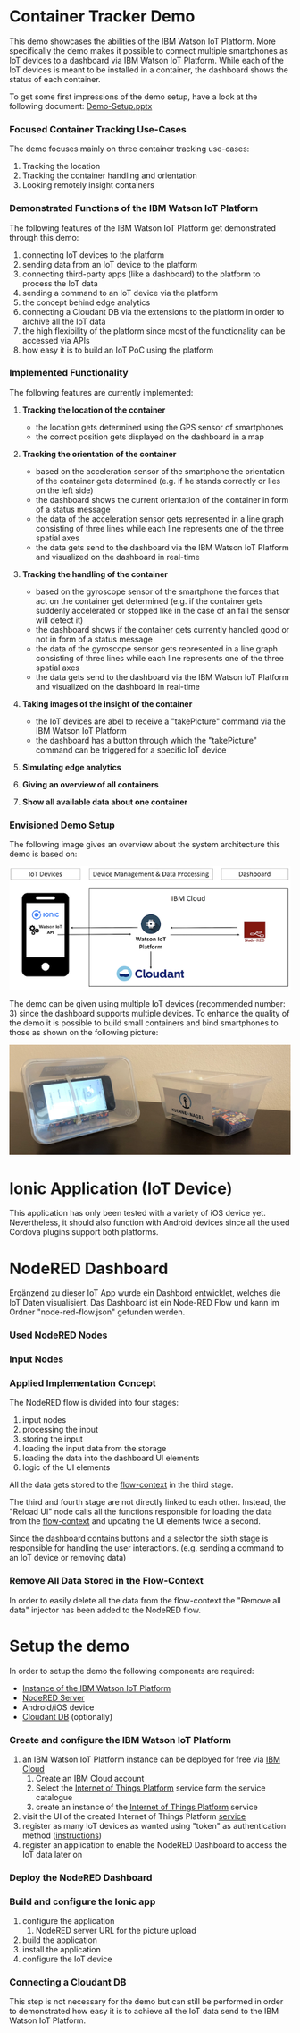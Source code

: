 Container Tracker Demo
====================================
This demo showcases the abilities of the IBM Watson IoT Platform. More specifically the demo makes it possible to connect multiple smartphones as IoT devices 
to a dashboard via IBM Watson IoT Platform. While each of the IoT devices is meant to be installed in a container, the dashboard shows the status of each container.

To get some first impressions of the demo setup, have a look at the following document: [Demo-Setup.pptx](/documentation/Demo-Setup.pptx)

### Focused Container Tracking Use-Cases
The demo focuses mainly on three container tracking use-cases:
1. Tracking the location
2. Tracking the container handling and orientation
3. Looking remotely insight containers

### Demonstrated Functions of the IBM Watson IoT Platform
The following features of the IBM Watson IoT Platform get demonstrated through this demo:
1. connecting IoT devices to the platform
2. sending data from an IoT device to the platform
3. connecting third-party apps (like a dashboard) to the platform to process the IoT data
4. sending a command to an IoT device via the platform
5. the concept behind edge analytics
6. connecting a Cloudant DB via the extensions to the platform in order to archive all the IoT data
7. the high flexibility of the platform since most of the functionality can be accessed via APIs
8. how easy it is to build an IoT PoC using the platform

### Implemented Functionality
The following features are currently implemented:
1. **Tracking the location of the container**
    - the location gets determined using the GPS sensor of smartphones
    - the correct position gets displayed on the dashboard in a map
2. **Tracking the orientation of the container**
    - based on the acceleration sensor of the smartphone the orientation of the container gets determined (e.g. if he stands correctly or lies on the left side)
    - the dashboard shows the current orientation of the container in form of a status message
    - the data of the acceleration sensor gets represented in a line graph consisting of three lines while each line represents one of the three spatial axes
    - the data gets send to the dashboard via the IBM Watson IoT Platform and visualized on the dashboard in real-time
3. **Tracking the handling of the container**
    - based on the gyroscope sensor of the smartphone the forces that act on the container get determined (e.g. if the container gets suddenly accelerated or stopped like in the case of an fall the sensor will detect it)
    - the dashboard shows if the container gets currently handled good or not in form of a status message
    - the data of the gyroscope sensor gets represented in a line graph consisting of three lines while each line represents one of the three spatial axes
    - the data gets send to the dashboard via the IBM Watson IoT Platform and visualized on the dashboard in real-time
4. **Taking images of the insight of the container**
    - the IoT devices are abel to receive a "takePicture" command via the IBM Watson IoT Platform
    - the dashboard has a button through which the "takePicture" command can be triggered for a specific IoT device
    
5. **Simulating edge analytics**
6. **Giving an overview of all containers** 
7. **Show all available data about one container**

### Envisioned Demo Setup
The following image gives an overview about the system architecture this demo is based on:

![architecture](/documentation/architecture.png)

The demo can be given using multiple IoT devices (recommended number: 3) since the dashboard supports multiple devices. To enhance the quality
of the demo it is possible to build small containers and bind smartphones to those as shown on the following picture:

![architecture](/documentation/container.png)



Ionic Application (IoT Device)
====================================
This application has only been tested with a variety of iOS device yet. Nevertheless, it should also function with Android devices since all the used Cordova plugins support both platforms. 

NodeRED Dashboard
====================================
Ergänzend zu dieser IoT App wurde ein Dashbord entwicklet, welches die IoT Daten visualisiert.
Das Dashboard ist ein Node-RED Flow und kann im Ordner "node-red-flow.json" gefunden werden. 

### Used NodeRED Nodes

### Input Nodes

### Applied Implementation Concept
The NodeRED flow is divided into four stages:
1. input nodes
2. processing the input
3. storing the input
4. loading the input data from the storage
5. loading the data into the dashboard UI elements
6. logic of the UI elements

All the data gets stored to the [flow-context](https://nodered.org/docs/writing-functions#flow-context) in the third stage.

The third and fourth stage are not directly linked to each other. Instead, the "Reload UI" node calls all the functions responsible for loading the data from the [flow-context](https://nodered.org/docs/writing-functions#flow-context) and updating the UI elements twice a second.

Since the dashboard contains buttons and a selector the sixth stage is responsible for handling the user interactions. (e.g. sending a command to an IoT device or removing data) 

### Remove All Data Stored in the Flow-Context
In order to easily delete all the data from the flow-context the "Remove all data" injector has been added to the NodeRED flow.
  

Setup the demo
====================================
In order to setup the demo the following components are required:
- [Instance of the IBM Watson IoT Platform](https://internetofthings.ibmcloud.com/)
- [NodeRED Server](https://nodered.org/)
- Android/iOS device
- [Cloudant DB](https://developer.ibm.com/clouddataservices/docs/cloudant/) (optionally)


### Create and configure the IBM Watson IoT Platform
1. an IBM Watson IoT Platform instance can be deployed for free via [IBM Cloud](https://console.bluemix.net/dashboard/apps)
    1. Create an IBM Cloud account
    2. Select the [Internet of Things Platform](https://console.bluemix.net/catalog/services/internet-of-things-platform?taxonomyNavigation=apps) service form the service catalogue
    3. create an instance of the [Internet of Things Platform](https://console.bluemix.net/catalog/services/internet-of-things-platform?taxonomyNavigation=apps) service 
2. visit the UI of the created Internet of Things Platform [service](https://internetofthings.ibmcloud.com/)
3. register as many IoT devices as wanted using "token" as authentication method ([instructions](https://developer.ibm.com/recipes/tutorials/how-to-register-devices-in-ibm-iot-foundation/))
4. register an application to enable the NodeRED Dashboard to access the IoT data later on  

### Deploy the NodeRED Dashboard

### Build and configure the Ionic app
1. configure the application
    1. NodeRED server URL for the picture upload
2. build the application
3. install the application
4. configure the IoT device 


### Connecting a Cloudant DB
This step is not necessary for the demo but can still be performed in order to demonstrated how easy it is to achieve all the IoT data send to the IBM Watson IoT Platform.


